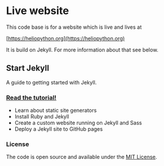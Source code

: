 # Live website
This code base is for a website which is live and lives at 

[https://heliopython.org](https://heliopython.org)

It is build on Jekyll. For more information about that see below.

## Start Jekyll

A guide to getting started with Jekyll.

### [Read the tutorial!](https://taniarascia.com/make-a-static-website-with-jekyll)

- Learn about static site generators
- Install Ruby and Jekyll
- Create a custom website running on Jekyll and Sass
- Deploy a Jekyll site to GitHub pages

### License

The code is open source and available under the [MIT License](LICENSE.md).
